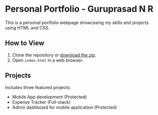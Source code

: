 # Personal Portfolio - Guruprasad N R
This is a personal portfolio webpage showcasing my skills and projects using HTML and CSS.

## How to View
1. Clone the repository or [download the zip](https://github.com/guruprasadnr001/guruprasadnr001.github.io).
2. Open `index.html` in a web browser.

## Projects
Includes three featured projects:
- Mobile App development (Protected)
- Expense Tracker (Full-stack)
- Admin dashboard for mobile application (Protected)

